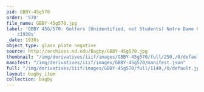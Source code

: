 ```yaml
---
pid: GBBY-45g570
order: '570'
file_name: GBBY-45g570.jpg
label: 'GBBY 45G/570: Golfers (Unidentified, not Students) Notre Dame Golf Course
  - c1930s'
_date: 1930s
object_type: glass plate negative
source: http://archives.nd.edu/Bagby/GBBY-45g570.jpg
thumbnail: "/img/derivatives/iiif/images/GBBY-45g570/full/250,/0/default.jpg"
manifest: "/img/derivatives/iiif/images/GBBY-45g570/manifest.json"
full: "/img/derivatives/iiif/images/GBBY-45g570/full/1140,/0/default.jpg"
layout: bagby_item
collection: bagby
---
```

